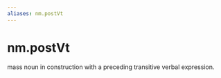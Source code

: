 ```yaml
---
aliases: nm.postVt
---
```

# nm.postVt

mass noun in construction with a preceding transitive verbal expression.
> 